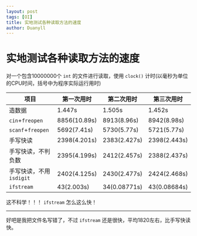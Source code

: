 ```yaml
---
layout: post
tags: [OI]
title: 实地测试各种读取方法的速度
author: Duanyll
---
```


# 实地测试各种读取方法的速度

对一个包含10000000个 `int` 的文件进行读取，使用 `clock()` 计时(以毫秒为单位的CPU时间，括号中为程序实际运行用时)

|项目|第一次用时|第二次用时|第三次用时|
|-|-|-|-|
|造数据|1.447s|1.505s|1.452s|
|`cin`+`freopen`|8856(10.89s)|8913(8.96s)|8942(8.98s)|
|`scanf`+`freopen`|5692(7.41s)|5730(5.77s)|5721(5.77s)|
|手写快读|2398(4.201s)|2383(2.427s)|2398(2.443s)|
|手写快读，不判负数|2395(4.199s)|2412(2.457s)|2388(2.437s)|
|手写快读，不用 `isdigit`|2402(4.125s)|2430(2.477s)|2424(2.468s)|
|`ifstream`|43(2.003s)|34(0.08771s)|43(0.08684s)|

这不科学！！！ `ifstream` 怎么这么快！

---

好吧是我把文件名写错了，不过 `ifstream` 还是很快，平均1820左右，比手写快读快。